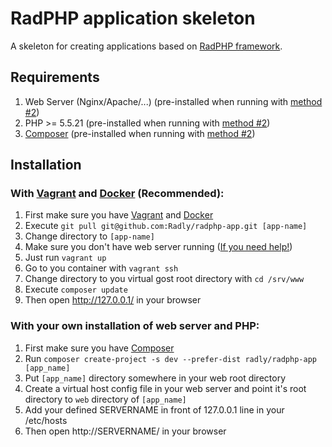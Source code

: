 # RadPHP application skeleton
A skeleton for creating applications based on [RadPHP framework](https://github.com/Radly/radphp).

## Requirements

1. Web Server (Nginx/Apache/...) (pre-installed when running with [method #2](#with-vagrant-and-docker))
2. PHP >= 5.5.21 (pre-installed when running with [method #2](#with-vagrant-and-docker))
3. [Composer](http://getcomposer.org/doc/00-intro.m)  (pre-installed when running with [method #2](#with-vagrant-and-docker))

## Installation

### With [Vagrant](http://docs.vagrantup.com/v2/installation/) and [Docker](https://docs.docker.com/installation/) (Recommended):
1. First make sure you have [Vagrant](http://docs.vagrantup.com/v2/installation/) and [Docker](https://docs.docker.com/installation/)
2. Execute `git pull git@github.com:Radly/radphp-app.git [app-name]`
3. Change directory to `[app-name]`
3. Make sure you don't have web server running ([If you need help!](http://unix.stackexchange.com/a/139019/7099))
4. Just run `vagrant up`
5. Go to you container with `vagrant ssh`
6. Change directory to you virtual gost root directory with `cd /srv/www`
7. Execute `composer update`
8. Then open http://127.0.0.1/ in your browser

### With your own installation of web server and PHP:
1. First make sure you have [Composer](http://getcomposer.org/doc/00-intro.m)
2. Run `composer create-project -s dev --prefer-dist radly/radphp-app [app_name]`
3. Put `[app_name]` directory somewhere in your web root directory
4. Create a virtual host config file in your web server and point it's root directory to `web` directory of `[app_name]`
5. Add your defined SERVERNAME in front of 127.0.0.1 line in your /etc/hosts
6. Then open http://SERVERNAME/ in your browser
